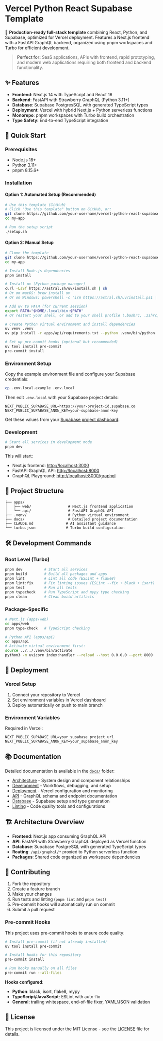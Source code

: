 # Vercel Python React Supabase Template

🚀 **Production-ready full-stack template** combining React, Python, and Supabase, optimized for Vercel deployment. Features a Next.js frontend with a FastAPI GraphQL backend, organized using pnpm workspaces and Turbo for efficient development.

> **Perfect for:** SaaS applications, APIs with frontend, rapid prototyping, and modern web applications requiring both frontend and backend functionality.

## ✨ Features

- **Frontend**: Next.js 14 with TypeScript and React 18
- **Backend**: FastAPI with Strawberry GraphQL (Python 3.11+)
- **Database**: Supabase PostgresSQL with generated TypeScript types
- **Deployment**: Vercel with hybrid Next.js + Python serverless functions
- **Monorepo**: pnpm workspaces with Turbo build orchestration
- **Type Safety**: End-to-end TypeScript integration

## 🚀 Quick Start

### Prerequisites

- Node.js 18+
- Python 3.11+
- pnpm 8.15.6+

### Installation

#### Option 1: Automated Setup (Recommended)

```bash
# Use this template (GitHub)
# Click "Use this template" button on GitHub, or:
git clone https://github.com/your-username/vercel-python-react-supabase.git my-app
cd my-app

# Run the setup script
./setup.sh
```

#### Option 2: Manual Setup

```bash
# Clone the template
git clone https://github.com/your-username/vercel-python-react-supabase.git my-app
cd my-app

# Install Node.js dependencies
pnpm install

# Install uv (Python package manager)
curl -LsSf https://astral.sh/uv/install.sh | sh
# Or on macOS: brew install uv
# Or on Windows: powershell -c "irm https://astral.sh/uv/install.ps1 | iex"

# Add uv to PATH (for current session)
export PATH="$HOME/.local/bin:$PATH"
# Or restart your shell, or add to your shell profile (.bashrc, .zshrc, etc.)

# Create Python virtual environment and install dependencies
uv venv .venv
uv pip install -r apps/api/requirements.txt --python .venv/bin/python

# Set up pre-commit hooks (optional but recommended)
uv tool install pre-commit
pre-commit install
```

### Environment Setup

Copy the example environment file and configure your Supabase credentials:

```bash
cp .env.local.example .env.local
```

Then edit `.env.local` with your Supabase project details:

```env
NEXT_PUBLIC_SUPABASE_URL=https://your-project-id.supabase.co
NEXT_PUBLIC_SUPABASE_ANON_KEY=your-supabase-anon-key
```

Get these values from your [Supabase project dashboard](https://app.supabase.com).

### Development

```bash
# Start all services in development mode
pnpm dev
```

This will start:

- Next.js frontend: <http://localhost:3000>
- FastAPI GraphQL API: <http://localhost:8000>
- GraphQL Playground: <http://localhost:8000/graphql>

## 📁 Project Structure

```
├── apps/
│   ├── web/                 # Next.js frontend application
│   └── api/                 # FastAPI GraphQL API
├── .venv/                   # Python virtual environment
├── docs/                    # Detailed project documentation
├── CLAUDE.md               # AI assistant guidance
└── turbo.json              # Turbo build configuration
```

## 🛠 Development Commands

### Root Level (Turbo)

```bash
pnpm dev          # Start all services
pnpm build        # Build all packages and apps
pnpm lint         # Lint all code (ESLint + flake8)
pnpm lint:fix     # Fix linting issues (ESLint --fix + black + isort)
pnpm test         # Run all tests
pnpm typecheck    # Run TypeScript and mypy type checking
pnpm clean        # Clean build artifacts
```

### Package-Specific

```bash
# Next.js (apps/web)
cd apps/web
pnpm type-check   # TypeScript checking

# Python API (apps/api)
cd apps/api
# Activate virtual environment first:
source ../../.venv/bin/activate
python3 -m uvicorn index:handler --reload --host 0.0.0.0 --port 8000
```

## 🚢 Deployment

### Vercel Setup

1. Connect your repository to Vercel
2. Set environment variables in Vercel dashboard
3. Deploy automatically on push to main branch

### Environment Variables

Required in Vercel:

```env
NEXT_PUBLIC_SUPABASE_URL=your_supabase_project_url
NEXT_PUBLIC_SUPABASE_ANON_KEY=your_supabase_anon_key
```

## 📚 Documentation

Detailed documentation is available in the [`docs/`](./docs/) folder:

- [Architecture](./docs/architecture.md) - System design and component relationships
- [Development](./docs/development.md) - Workflows, debugging, and setup  
- [Deployment](./docs/deployment.md) - Vercel configuration and monitoring
- [API](./docs/api.md) - GraphQL schema and endpoint documentation
- [Database](./docs/database.md) - Supabase setup and type generation
- [Linting](./docs/linting.md) - Code quality tools and configurations

## 🏗 Architecture Overview

- **Frontend**: Next.js app consuming GraphQL API
- **API**: FastAPI with Strawberry GraphQL deployed as Vercel function
- **Database**: Supabase PostgreSQL with generated TypeScript types
- **Routing**: `/api/graphql/*` proxied to Python serverless function
- **Packages**: Shared code organized as workspace dependencies

## 🤝 Contributing

1. Fork the repository
2. Create a feature branch
3. Make your changes
4. Run tests and linting (`pnpm lint` and `pnpm test`)
5. Pre-commit hooks will automatically run on commit
6. Submit a pull request

### Pre-commit Hooks

This project uses pre-commit hooks to ensure code quality:

```bash
# Install pre-commit (if not already installed)
uv tool install pre-commit

# Install hooks for this repository
pre-commit install

# Run hooks manually on all files
pre-commit run --all-files
```

**Hooks configured:**

- **Python**: black, isort, flake8, mypy
- **TypeScript/JavaScript**: ESLint with auto-fix
- **General**: trailing whitespace, end-of-file fixer, YAML/JSON validation

## 📄 License

This project is licensed under the MIT License - see the [LICENSE](LICENSE) file for details.

